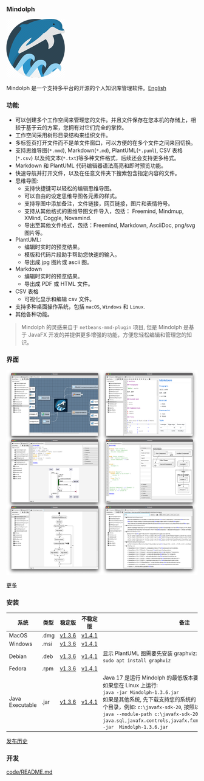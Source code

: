 ### Mindolph

![](../DemoWorkspace/app_30.png)

Mindolph 是一个支持多平台的开源的个人知识库管理软件。[English](../README.md)


### 功能
* 可以创建多个工作空间来管理您的文件。并且文件保存在您本机的存储上，相较于基于云的方案，您拥有对它们完全的掌控。
* 工作空间采用树形目录结构来组织文件。
* 多标签页打开文件而不是单文件窗口，可以方便的在多个文件之间来回切换。
* 支持思维导图(`*.mmd`), Markdown(`*.md`), PlantUML(`*.puml`), CSV 表格(`*.csv`) 以及纯文本(`*.txt`)等多种文件格式，后续还会支持更多格式。
* Markdown 和 PlantUML 代码编辑器语法高亮和即时预览功能。  
* 快速导航并打开文件，以及在任意文件夹下搜索包含指定内容的文件。  
* 思维导图:
	* 支持快捷键可以轻松的编辑思维导图。
	* 可以自由的设定思维导图各元素的样式。
	* 支持导图中添加备注，文件链接，网页链接，图片和表情符号。
	* 支持从其他格式的思维导图文件导入，包括： Freemind, Mindmup, XMind, Coggle, Novamind.
	* 导出至其他文件格式，包括：Freemind, Markdown, AsciiDoc, png/svg 图片等。
* PlantUML:
	* 编辑时实时的预览结果。
	* 模版和代码片段助手帮助您快速的输入。
	* 导出成 jpg 图片或 ascii 图。
* Markdown
	* 编辑时实时的预览结果。
	* 导出成 PDF 或 HTML 文件。
* CSV 表格
	* 可视化显示和编辑 csv 文件。
* 支持多种桌面操作系统，包括 `macOS`, `Windows` 和 `Linux`.
* 其他各种功能。

> Mindolph 的灵感来自于 `netbeans-mmd-plugin` 项目, 但是 Mindolph 是基于 JavaFX 开发的并提供更多增强的功能，方便您轻松编辑和管理您的知识。


### 界面
![](main.png)

[更多](screenshots.md)


### 安装

|系统|类型|稳定版|不稳定版|备注|
|----|----|----|----|----|
|MacOS|.dmg|[v1.3.6](https://github.com/mindolph/Mindolph/releases/download/v1.3.6/Mindolph-1.3.6.dmg)|[v1.4.1](https://github.com/mindolph/Mindolph/releases/download/v1.4.1/Mindolph-1.4.1.dmg)| |
|Windows|.msi|[v1.3.6](https://github.com/mindolph/Mindolph/releases/download/v1.3.6/Mindolph-1.3.6.dmg)|[v1.4.1](https://github.com/mindolph/Mindolph/releases/download/v1.4.1/Mindolph-1.4.1.msi)| |
|Debian|.deb|[v1.3.6](https://github.com/mindolph/Mindolph/releases/download/v1.3.6/Mindolph-1.3.6.deb)|[v1.4.1](https://github.com/mindolph/Mindolph/releases/download/v1.4.1/Mindolph-1.4.1.deb)|	显示 PlantUML 图需要先安装 graphviz:  </br>  `sudo apt install graphviz`|
|Fedora|.rpm|[v1.3.6](https://github.com/mindolph/Mindolph/releases/download/v1.3.6/Mindolph-1.3.6.rpm)|[v1.4.1](https://github.com/mindolph/Mindolph/releases/download/v1.4.1/Mindolph-1.4.1.rpm)| |
|Java Executable|.jar|[v1.3.6](https://github.com/mindolph/Mindolph/releases/download/v1.3.6/Mindolph-1.3.6.jar)|[v1.4.1](https://github.com/mindolph/Mindolph/releases/download/v1.4.1/Mindolph-1.4.1.jar)| Java 17 是运行 Mindolph 的最低版本要求.   	</br> 如果您在 Linux 上运行:   </br> `java -jar Mindolph-1.3.6.jar`  </br> 如果是其他系统, 先下载支持您的系统的 JavaFX SDK 并解压缩到某个目录，例如: `c:\javafx-sdk-20`, 按照以下方式运行:     </br>`java --module-path c:\javafx-sdk-20\lib --add-modules java.sql,javafx.controls,javafx.fxml,javafx.swing,javafx.web -jar  Mindolph-1.3.6.jar` |



[发布历史](release_notes.md)


### 开发

[code/README.md](../code/README.md)
